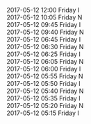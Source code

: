 2017-05-12 12:00 Friday  I  
2017-05-12 10:05 Friday  N  
2017-05-12 09:45 Friday  I  
2017-05-12 09:40 Friday  N  
2017-05-12 06:45 Friday  I  
2017-05-12 06:30 Friday  N  
2017-05-12 06:25 Friday  I  
2017-05-12 06:05 Friday  N  
2017-05-12 06:00 Friday  I  
2017-05-12 05:55 Friday  N  
2017-05-12 05:50 Friday  I  
2017-05-12 05:40 Friday  N  
2017-05-12 05:35 Friday  I  
2017-05-12 05:20 Friday  N  
2017-05-12 05:15 Friday  I  
